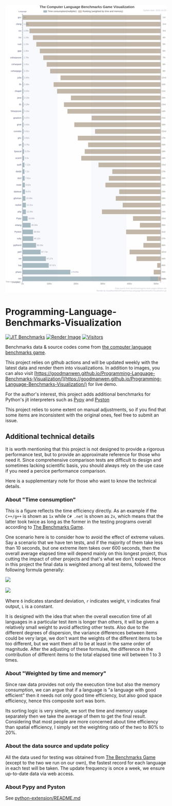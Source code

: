![](https://raw.githubusercontent.com/jh10001/Programming-Language-Benchmarks-Visualization/main/ranking.png)

# Programming-Language-Benchmarks-Visualization

[![JIT Benchmarks](https://github.com/jh10001/Programming-Language-Benchmarks-Visualization/actions/workflows/PyBenchmarks.yml/badge.svg)](https://github.com/GoodManWEN/Programming-Language-Benchmarks-Visualization/actions/workflows/PyBenchmarks.yml)
[![Render Image](https://github.com/jh10001/Programming-Language-Benchmarks-Visualization/actions/workflows/RenderImage.yml/badge.svg)](https://github.com/GoodManWEN/Programming-Language-Benchmarks-Visualization/actions/workflows/RenderImage.yml)
[![Visitors](https://visitor-badge.glitch.me/badge?page_id=goodmanwen.Programming-Language-Benchmarks-Visualization&style=flat-square&color=0088cc)](https://visitor-badge.glitch.me/badge?page_id=goodmanwen.Programming-Language-Benchmarks-Visualization&style=flat-square&color=0088cc)

Benchmarks data & source codes come from 
[the computer language benchmarks game](https://benchmarksgame-team.pages.debian.net/benchmarksgame/index.html).

This project relies on github actions and will be updated weekly with the latest data and render them into visualizations. In addition to images, you can also visit [https://goodmanwen.github.io/Programming-Language-Benchmarks-Visualization/](https://goodmanwen.github.io/Programming-Language-Benchmarks-Visualization/) for live demo.

For the author's interest, this project adds additional benchmarks for Python's jit interpreters such as [Pypy](https://pypy.org) and [Pyston](https://github.com/pyston/pyston)

This project relies to some extent on manual adjustments, so if you find that some items are inconsistent with the original ones, feel free to submit an issue.

## Additional technical details

It is worth mentioning that this project is not designed to provide a rigorous performance test, but to provide an approximate reference for those who need it. Since  comprehensive comparison tests are difficult to design and sometimes lacking scientific basis, you should always rely on the use case if you need a percice performance comparison. 

Here is a supplementary note for those who want to know the technical details.

### About "Time consumption"

This is a figure reflects the time efficiency directly. As an example if the `C++/g++` is shown as `1x` while `C# .net` is shown as `2x`, which means that the latter took twice as long as the former in the testing programs overall according to [The Benchmarks Game](https://benchmarksgame-team.pages.debian.net/benchmarksgame/index.html). 

One scenario here is to consider how to avoid the effect of extreme values. Say a scenario that we have ten tests, and if the majority of them take less than 10 seconds, but one extreme item takes over 600 seconds, then the overall average elapsed time will depend mainly on this longest project, thus cutting the impact of other projects and that's what we don't expect. Hence in this project the final data is weighted among all test items, followed the following formula generally:

![](https://raw.githubusercontent.com/GoodManWEN/Programming-Language-Benchmarks-Visualization/main/misc/pl1.png)

![](https://raw.githubusercontent.com/GoodManWEN/Programming-Language-Benchmarks-Visualization/main/misc/pl2.png)

Where `δ` indicates standard deviation, `r` indicates weight, `V` indicates final output, `L` is a constant.

It is designed with the idea that when the overall execution time of all languages in a particular test item is longer than others, it will be given a relatively small weight to avoid affecting other tests. Also due to the different degrees of dispersion, the variance differences between items could be very large, we don't want the weights of the different items to be too different, but we want them all to be at least in the same order of magnitude. After the adjusting of these formulas, the difference in the contribution of different items to the total elapsed time will between 1 to 3 times.

### About "Weighted by time and memory"

Since raw data provides not only the execution time but also the memory consumption, we can argue that if a language is "a language with good efficient" then it needs not only good time efficiency, but also good space efficiency, hence this composite sort was born.

Its sorting logic is very simple, we sort the time and memory usage separately then we take the average of them to get the final result. Considering that most people are more concerned about time efficiency than spatial efficiency, I simply set the weighting ratio of the two to 80% to 20%.

### About the data source and update policy

All the data used for testing was obtained from [The Benchmarks Game](https://benchmarksgame-team.pages.debian.net/benchmarksgame/index.html) (except to the two we run on our own), the fastest record for each language in each test will be taken. The update frequency is once a week, we ensure up-to-date data via web access. 

### About Pypy and Pyston

See [python-extension/README.md](https://github.com/GoodManWEN/Programming-Language-Benchmarks-Visualization/blob/main/python-extension/README.md)
